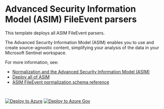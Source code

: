 # Advanced Security Information Model (ASIM) FileEvent parsers 

This template deploys all ASIM FileEvent parsers.

The Advanced Security Information Model (ASIM) enables you to use and create source-agnostic content, simplifying your analysis of the data in your Microsoft Sentinel workspace.

For more information, see:

- [Normalization and the Advanced Security Information Model (ASIM)](https://aka.ms/AboutASIM)
- [Deploy all of ASIM](https://aka.ms/DeployASIM)
- [ASIM FileEvent normalization schema reference](https://aka.ms/ASimFileEventDoc)

<br>

[![Deploy to Azure](https://aka.ms/deploytoazurebutton)](https://aka.ms/ASimFileEventARM) [![Deploy to Azure Gov](https://aka.ms/deploytoazuregovbutton)](https://aka.ms/ASimFileEventARMgov)

<br>
